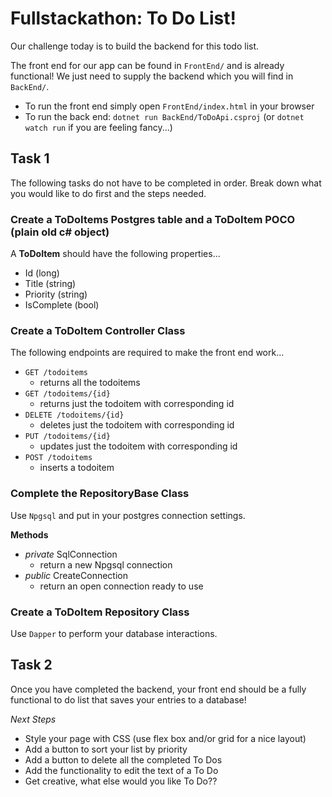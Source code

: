 # Fullstackathon: To Do List!

Our challenge today is to build the backend for this todo list.

The front end for our app can be found in `FrontEnd/` and is already functional! We just need to supply the backend which you will find in `BackEnd/`.

- To run the front end simply open `FrontEnd/index.html` in your browser
- To run the back end: `dotnet run BackEnd/ToDoApi.csproj` (or `dotnet watch run` if you are feeling fancy...)

## Task 1

The following tasks do not have to be completed in order. Break down what you would like to do first and the steps needed.

### Create a ToDoItems Postgres table and a ToDoItem POCO (plain old c# object)

A **ToDoItem** should have the following properties...

- Id (long)
- Title (string)
- Priority (string)
- IsComplete (bool)

### Create a ToDoItem Controller Class

The following endpoints are required to make the front end work...

- `GET /todoitems`
  - returns all the todoitems
- `GET /todoitems/{id}`
  - returns just the todoitem with corresponding id
- `DELETE /todoitems/{id}`
  - deletes just the todoitem with corresponding id
- `PUT /todoitems/{id}`
  - updates just the todoitem with corresponding id
- `POST /todoitems`
  - inserts a todoitem

### Complete the RepositoryBase Class

Use `Npgsql` and put in your postgres connection settings.

**Methods**

- _private_ SqlConnection
  - return a new Npgsql connection
- _public_ CreateConnection
  - return an open connection ready to use

### Create a ToDoItem Repository Class

Use `Dapper` to perform your database interactions.

## Task 2

Once you have completed the backend, your front end should be a fully functional to do list that saves your entries to a database!

_Next Steps_

- Style your page with CSS (use flex box and/or grid for a nice layout)
- Add a button to sort your list by priority
- Add a button to delete all the completed To Dos
- Add the functionality to edit the text of a To Do
- Get creative, what else would you like To Do??

